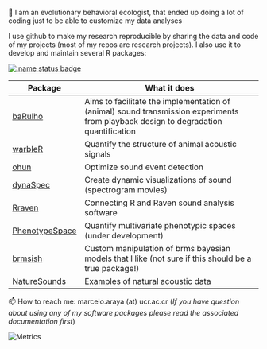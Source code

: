  👋 I am an evolutionary behavioral ecologist, that ended up doing a lot of coding just to be able to customize my data analyses

I use github to make my research reproducible by sharing the data and code of my projects (most of my repos are research projects). I also use it to develop and maintain several R packages:

[![:name status badge](https://maRce10.r-universe.dev/badges/:name)](https://maRce10.r-universe.dev)

| Package | What it does |
|---------|--------------|
| [baRulho](https://github.com/ropensci/baRulho) | Aims to facilitate the implementation of (animal) sound transmission experiments from playback design to degradation quantification |
| [warbleR](https://github.com/maRce10/warbleR) | Quantify the structure of animal acoustic signals |
| [ohun](https://github.com/ropensci/ohun) | Optimize sound event detection |
| [dynaSpec](https://github.com/maRce10/dynaSpec) | Create dynamic visualizations of sound (spectrogram movies) |
| [Rraven](https://github.com/maRce10/Rraven) | Connecting R and Raven sound analysis software |
| [PhenotypeSpace](https://github.com/maRce10/PhenotypeSpace) | Quantify multivariate phenotypic spaces (under development) |
| [brmsish](https://github.com/maRce10/brmsish) | Custom manipulation of brms bayesian models that I like (not sure if this should be a true package!) |
| [NatureSounds](https://github.com/maRce10/NatureSounds) | Examples of natural acoustic data |


📫 How to reach me: marcelo.araya (at) ucr.ac.cr (*If you have question about using any of my software packages please read the associated documentation first*)

![Metrics](/github-metrics.svg)
